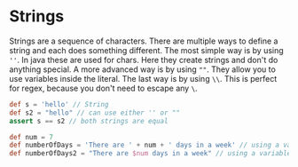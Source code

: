 # Strings
Strings are a sequence of characters.
There are multiple ways to define a string and each does something different.
The most simple way is by using `''`. In java these are used for chars. Here they create strings and don't do anything special.
A more advanced way is by using `""`. They allow you to use variables inside the literal.
The last way is by using `\\`. This is perfect for regex, because you don't need to escape any `\`.
````groovy
def s = 'hello' // String
def s2 = "hello" // can use either '' or ""
assert s == s2 // both strings are equal

def num = 7
def numberOfDays = 'There are ' + num + ' days in a week' // using a variable inside the string with concatenation
def numberOfDays2 = "There are $num days in a week" // using a variable inside the string with $
````